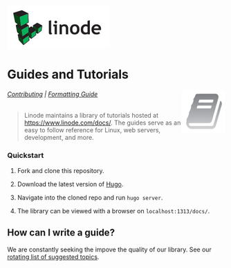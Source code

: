 ![Linode logo](docs/assets/linode_readme_logo.png)

# Guides and Tutorials

<img align="right" width="100" height="100" src="docs/assets/linode_readme_book.png">

###### [Contributing](https://github.com/linode/docs/blob/master/CONTRIBUTING.md) | [Formatting Guide](https://linode.com/docs/linode-writers-formatting-guide/)

> Linode maintains a library of tutorials hosted at https://www.linode.com/docs/. The guides serve as an easy to follow reference for Linux, web servers, development, and more.

### Quickstart

1. Fork and clone this repository.

2. Download the latest version of [Hugo](https://gohugo.io/).

3. Navigate into the cloned repo and run `hugo server`.

4. The library can be viewed with a browser on `localhost:1313/docs/`.

## How can I write a guide?

We are constantly seeking the impove the quality of our library. See our [rotating list of suggested topics](https://www.linode.com/docs/contribute/).

